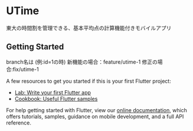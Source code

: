 # UTime

東大の時間割を管理できる、基本平均点の計算機能付きモバイルアプリ

## Getting Started

branch名は (例:id=1の時)
新機能の場合：feature/utime-1
修正の場合:fix/utime-1

A few resources to get you started if this is your first Flutter project:

- [Lab: Write your first Flutter app](https://flutter.dev/docs/get-started/codelab)
- [Cookbook: Useful Flutter samples](https://flutter.dev/docs/cookbook)

For help getting started with Flutter, view our
[online documentation](https://flutter.dev/docs), which offers tutorials,
samples, guidance on mobile development, and a full API reference.
